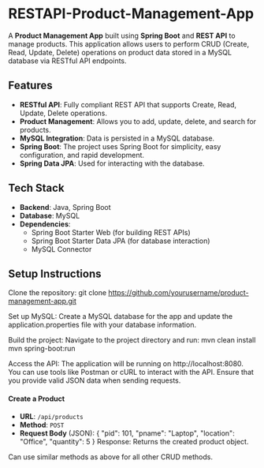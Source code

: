 # RESTAPI-Product-Management-App

A **Product Management App** built using **Spring Boot** and **REST API** to manage products. This application allows users to perform CRUD (Create, Read, Update, Delete) operations on product data stored in a MySQL database via RESTful API endpoints. 

## Features

- **RESTful API**: Fully compliant REST API that supports Create, Read, Update, Delete operations.
- **Product Management**: Allows you to add, update, delete, and search for products.
- **MySQL Integration**: Data is persisted in a MySQL database.
- **Spring Boot**: The project uses Spring Boot for simplicity, easy configuration, and rapid development.
- **Spring Data JPA**: Used for interacting with the database.

## Tech Stack

- **Backend**: Java, Spring Boot
- **Database**: MySQL
- **Dependencies**:
  - Spring Boot Starter Web (for building REST APIs)
  - Spring Boot Starter Data JPA (for database interaction)
  - MySQL Connector

## Setup Instructions
Clone the repository:
git clone https://github.com/yourusername/product-management-app.git

Set up MySQL: Create a MySQL database for the app and update the application.properties file with your database information.

Build the project: Navigate to the project directory and run:
mvn clean install
mvn spring-boot:run

Access the API: The application will be running on http://localhost:8080. You can use tools like Postman or cURL to interact with the API.
Ensure that you provide valid JSON data when sending requests.

#### Create a Product
- **URL**: `/api/products`
- **Method**: `POST`
- **Request Body** (JSON):
  {
    "pid": 101,
    "pname": "Laptop",
    "location": "Office",
    "quantity": 5
  }
Response: Returns the created product object.

Can use similar methods as above for all other CRUD methods.

